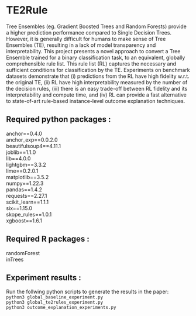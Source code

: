# TE2Rule

Tree Ensembles (eg. Gradient Boosted Trees and Random Forests) provide a higher prediction performance compared to Single Decision Trees. However, it is generally difficult for humans to make sense of Tree Ensembles (TE), resulting in a lack of model transparency and interpretability. This project presents a novel approach to convert a Tree Ensemble  trained for a binary classification task, to an equivalent, globally comprehensible rule list. This rule list (RL) captures the necessary and sufficient conditions for classification by the TE. Experiments on benchmark datasets demonstrate that (i) predictions from the RL have high fidelity w.r.t. the original TE, (ii) RL have high interpretability measured by the number of the decision rules, (iii) there is an easy trade-off between RL fidelity and its interpretability and compute time, and (iv) RL can provide a fast alternative to state-of-art rule-based instance-level outcome explanation techniques.


## Required python packages :
anchor==0.4.0 \
anchor_exp==0.0.2.0 \
beautifulsoup4==4.11.1 \
joblib==1.1.0 \
lib==4.0.0 \
lightgbm==3.3.2 \
lime==0.2.0.1 \
matplotlib==3.5.2 \
numpy==1.22.3 \
pandas==1.4.2 \
requests==2.27.1 \
scikit_learn==1.1.1 \
six==1.15.0 \
skope_rules==1.0.1 \
xgboost==1.6.1

## Required R packages :
randomForest \
inTrees 

## Experiment results :
Run the follwing python scripts to generate the results in the paper: \
```python3 global_baseline_experiment.py``` \
```python3 global_te2rules_experiment.py``` \
```python3 outcome_explanation_experiments.py``` 
